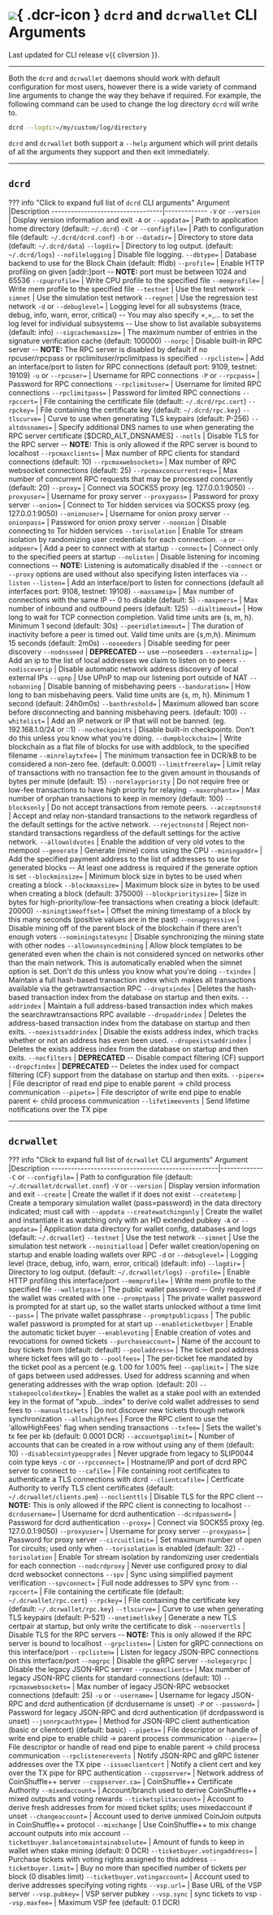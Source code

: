 # ![](../../img/dcr-icons/Options2.svg){ .dcr-icon } `dcrd` and `dcrwallet` CLI Arguments

Last updated for CLI release v{{ cliversion }}.

---
Both the `dcrd` and `dcrwallet` daemons should work with default configuration for most users, however there is a wide variety of command line arguments to change the way they behave if required. For example, the following command can be used to change the log directory `dcrd` will write to.

```bash
dcrd --logdir=/my/custom/log/directory
```

`dcrd` and `dcrwallet` both support a `--help` argument which will print details of all the arguments they support and then exit immediately.

---

## `dcrd`

??? info "Click to expand full list of `dcrd` CLI arguments"
    Argument                          |Description
    ----------------------------------|-------------
    `-V` or `--version`               | Display version information and exit
    `-A` or `--appdata=`              | Path to application home directory (default: `~/.dcrd`)
    `-C` or `--configfile=`           | Path to configuration file (default: `~/.dcrd/dcrd.conf`)
    `-b` or `--datadir=`              | Directory to store data (default: `~/.dcrd/data`)
            `--logdir=`               | Directory to log output. (default: `~/.dcrd/logs`)
            `--nofilelogging`         | Disable file logging.
            `--dbtype=`               | Database backend to use for the Block Chain (default: ffldb)
            `--profile=`              | Enable HTTP profiling on given [addr:]port -- **NOTE:** port must be between 1024 and 65536
            `--cpuprofile=`           | Write CPU profile to the specified file
            `--memprofile=`           | Write mem profile to the specified file
            `--testnet`               | Use the test network
            `--simnet`                | Use the simulation test network
            `--regnet`                | Use the regression test network
    `-d` or `--debuglevel=`           | Logging level for all subsystems {trace, debug, info, warn, error, critical} -- You may also specify <subsystem>=<level>,<subsystem2>=<level>,... to set the log level for individual subsystems -- Use show to list available subsystems (default: info)
            `--sigcachemaxsize=`      | The maximum number of entries in the signature verification cache (default: 100000)
            `--norpc`                 | Disable built-in RPC server -- **NOTE:** The RPC server is disabled by default if no rpcuser/rpcpass or rpclimituser/rpclimitpass is specified
            `--rpclisten=`            | Add an interface/port to listen for RPC connections (default port: 9109, testnet: 19109)
    `-u` or `--rpcuser=`              | Username for RPC connections
    `-P` or `--rpcpass=`              | Password for RPC connections
            `--rpclimituser=`         | Username for limited RPC connections
            `--rpclimitpass=`         | Password for limited RPC connections
            `--rpccert=`              | File containing the certificate file (default: `~/.dcrd/rpc.cert`)
            `--rpckey=`               | File containing the certificate key (default: `~/.dcrd/rpc.key`)
            `--tlscurve=`             | Curve to use when generating TLS keypairs (default: P-256)
            `--altdnsnames=`          | Specify additional DNS names to use when generating the RPC server certificate [$DCRD_ALT_DNSNAMES]
            `--notls`                 | Disable TLS for the RPC server -- **NOTE:** This is only allowed if the RPC server is bound to localhost
            `--rpcmaxclients=`        | Max number of RPC clients for standard connections (default: 10)
            `--rpcmaxwebsockets=`     | Max number of RPC websocket connections (default: 25)
            `--rpcmaxconcurrentreqs=` | Max number of concurrent RPC requests that may be processed concurrently (default: 20)
            `--proxy=`                | Connect via SOCKS5 proxy (eg. 127.0.0.1:9050)
            `--proxyuser=`            | Username for proxy server
            `--proxypass=`            | Password for proxy server
            `--onion=`                | Connect to Tor hidden services via SOCKS5 proxy (eg. 127.0.0.1:9050)
            `--onionuser=`            | Username for onion proxy server
            `--onionpass=`            | Password for onion proxy server
            `--noonion`               | Disable connecting to Tor hidden services
            `--torisolation`          | Enable Tor stream isolation by randomizing user credentials for each connection.
    `-a` or `--addpeer=`              | Add a peer to connect with at startup
            `--connect=`              | Connect only to the specified peers at startup
            `--nolisten`              | Disable listening for incoming connections -- **NOTE:** Listening is automatically disabled if the `--connect` or `--proxy` options are used without also specifying listen interfaces via `--listen`
            `--listen=`               | Add an interface/port to listen for connections (default all interfaces port: 9108, testnet: 19108)
            `--maxsameip=`            | Max number of connections with the same IP -- 0 to disable (default: 5)
            `--maxpeers=`             | Max number of inbound and outbound peers (default: 125)
            `--dialtimeout=`          | How long to wait for TCP connection completion.  Valid time units are {s, m, h}.  Minimum 1 second (default: 30s)
            `--peeridletimeout=`      | The duration of inactivity before a peer is timed out. Valid time units are {s,m,h}. Minimum 15 seconds (default: 2m0s)
            `--noseeders`             | Disable seeding for peer discovery
            `--nodnsseed`             | **DEPRECATED** -- use --noseeders
            `--externalip=`           | Add an ip to the list of local addresses we claim to listen on to peers
            `--nodiscoverip`          | Disable automatic network address discovery of local external IPs
            `--upnp`                  | Use UPnP to map our listening port outside of NAT
            `--nobanning`             | Disable banning of misbehaving peers
            `--banduration=`          | How long to ban misbehaving peers.  Valid time units are {s, m, h}.  Minimum 1 second (default: 24h0m0s)
            `--banthreshold=`         | Maximum allowed ban score before disconnecting and banning misbehaving peers. (default: 100)
            `--whitelist=`            | Add an IP network or IP that will not be banned. (eg. 192.168.1.0/24 or ::1)
            `--nocheckpoints`         | Disable built-in checkpoints.  Don't do this unless you know what you're doing.
            `--dumpblockchain=`       | Write blockchain as a flat file of blocks for use with addblock, to the specified filename
            `--minrelaytxfee=`        | The minimum transaction fee in DCR/kB to be considered a non-zero fee. (default: 0.0001)
            `--limitfreerelay=`       | Limit relay of transactions with no transaction fee to the given amount in thousands of bytes per minute (default: 15)
            `--norelaypriority`       | Do not require free or low-fee transactions to have high priority for relaying
            `--maxorphantx=`          | Max number of orphan transactions to keep in memory (default: 100)
            `--blocksonly`            | Do not accept transactions from remote peers.
            `--acceptnonstd`          | Accept and relay non-standard transactions to the network regardless of the default settings for the active network.
            `--rejectnonstd`          | Reject non-standard transactions regardless of the default settings for the active network.
            `--allowoldvotes`         | Enable the addition of very old votes to the mempool
            `--generate`              | Generate (mine) coins using the CPU
            `--miningaddr=`           | Add the specified payment address to the list of addresses to use for generated blocks -- At least one address is required if the generate option is set
            `--blockminsize=`         | Minimum block size in bytes to be used when creating a block
            `--blockmaxsize=`         | Maximum block size in bytes to be used when creating a block (default: 375000)
            `--blockprioritysize=`    | Size in bytes for high-priority/low-fee transactions when creating a block (default: 20000)
            `--miningtimeoffset=`     | Offset the mining timestamp of a block by this many seconds (positive values are in the past)
            `--nonaggressive`         | Disable mining off of the parent block of the blockchain if there aren't enough voters
            `--nominingstatesync`     | Disable synchronizing the mining state with other nodes
            `--allowunsyncedmining`   | Allow block templates to be generated even when the chain is not considered synced on networks other than the main network.  This is automatically enabled when the simnet option is set.  Don't do this unless you know what you're doing
            `--txindex`               | Maintain a full hash-based transaction index which makes all transactions available via the getrawtransaction RPC
            `--droptxindex`           | Deletes the hash-based transaction index from the database on startup and then exits.
            `--addrindex`             | Maintain a full address-based transaction index which makes the searchrawtransactions RPC available
            `--dropaddrindex`         | Deletes the address-based transaction index from the database on startup and then exits.
            `--noexistsaddrindex`     | Disable the exists address index, which tracks whether or not an address has even been used.
            `--dropexistsaddrindex`   | Deletes the exists address index from the database on startup and then exits.
            `--nocfilters`            | **DEPRECATED** -- Disable compact filtering (CF) support
            `--dropcfindex`           | **DEPRECATED** -- Deletes the index used for compact filtering (CF) support from the database on startup and then exits.
            `--piperx=`               | File descriptor of read end pipe to enable parent -> child process communication
            `--pipetx=`               | File descriptor of write end pipe to enable parent <- child process communication
            `--lifetimeevents`        | Send lifetime notifications over the TX pipe

---

## `dcrwallet`

??? info "Click to expand full list of `dcrwallet` CLI arguments"
    Argument                                           |Description
    ---------------------------------------------------|-------------
    `-C` or `--configfile=`                            | Path to configuration file (default: `~/.dcrwallet/dcrwallet.conf`)
    `-V` or `--version`                                | Display version information and exit
            `--create`                                 | Create the wallet if it does not exist
            `--createtemp`                             | Create a temporary simulation wallet (pass=password) in the data directory indicated; must call with `--appdata`
            `--createwatchingonly`                     | Create the wallet and instantiate it as watching only with an HD extended pubkey
    `-A` or `--appdata=`                               | Application data directory for wallet config, databases and logs (default: `~/.dcrwallet`)
            `--testnet`                                | Use the test network
            `--simnet`                                 | Use the simulation test network
            `--noinitialload`                          | Defer wallet creation/opening on startup and enable loading wallets over RPC
    `-d` or `--debuglevel=`                            | Logging level {trace, debug, info, warn, error, critical} (default: info)
            `--logdir=`                                | Directory to log output. (default: `~/.dcrwallet/logs`)
            `--profile=`                               | Enable HTTP profiling this interface/port
            `--memprofile=`                            | Write mem profile to the specified file
            `--walletpass=`                            | The public wallet password -- Only required if the wallet was created with one
            `--promptpass`                             | The private wallet password is prompted for at start up, so the wallet starts unlocked without a time limit
            `--pass=`                                  | The private wallet passphrase
            `--promptpublicpass`                       | The public wallet password is prompted for at start up
            `--enableticketbuyer`                      | Enable the automatic ticket buyer
            `--enablevoting`                           | Enable creation of votes and revocations for owned tickets
            `--purchaseaccount=`                       | Name of the account to buy tickets from (default: default)
            `--pooladdress=`                           | The ticket pool address where ticket fees will go to
            `--poolfees=`                              | The per-ticket fee mandated by the ticket pool as a percent (e.g. 1.00 for 1.00% fee)
            `--gaplimit=`                              | The size of gaps between used addresses.  Used for address scanning and when generating addresses with the wrap option. (default: 20)
            `--stakepoolcoldextkey=`                   | Enables the wallet as a stake pool with an extended key in the format of "xpub...:index" to derive cold wallet addresses to send fees to
            `--manualtickets`                          | Do not discover new tickets through network synchronization
            `--allowhighfees`                          | Force the RPC client to use the 'allowHighFees' flag when sending transactions
            `--txfee=`                                 | Sets the wallet's tx fee per kb (default: 0.0001 DCR)
            `--accountgaplimit=`                       | Number of accounts that can be created in a row without using any of them (default: 10)
            `--disablecointypeupgrades`                | Never upgrade from legacy to SLIP0044 coin type keys
    `-c` or `--rpcconnect=`                            | Hostname/IP and port of dcrd RPC server to connect to
            `--cafile=`                                | File containing root certificates to authenticate a TLS connections with dcrd
            `--clientcafile=`                          | Certficate Authority to verify TLS client certificates (default: `~/.dcrwallet/clients.pem`)
            `--noclienttls`                            | Disable TLS for the RPC client -- **NOTE:** This is only allowed if the RPC client is connecting to localhost
            `--dcrdusername=`                          | Username for dcrd authentication
            `--dcrdpassword=`                          | Password for dcrd authentication
            `--proxy=`                                 | Connect via SOCKS5 proxy (eg. 127.0.0.1:9050)
            `--proxyuser=`                             | Username for proxy server
            `--proxypass=`                             | Password for proxy server
            `--circuitlimit=`                          | Set maximum number of open Tor circuits; used only when `--torisolation` is enabled (default: 32)
            `--torisolation`                           | Enable Tor stream isolation by randomizing user credentials for each connection
            `--nodcrdproxy`                            | Never use configured proxy to dial dcrd websocket connectons
            `--spv`                                    | Sync using simplified payment verification
            `--spvconnect=`                            | Full node addresses to SPV sync from
            `--rpccert=`                               | File containing the certificate file (default: `~/.dcrwallet/rpc.cert`)
            `--rpckey=`                                | File containing the certificate key (default: `~/.dcrwallet/rpc.key`)
            `--tlscurve=`                              | Curve to use when generating TLS keypairs (default: P-521)
            `--onetimetlskey`                          | Generate a new TLS certpair at startup, but only write the certificate to disk
            `--noservertls`                            | Disable TLS for the RPC servers -- **NOTE:** This is only allowed if the RPC server is bound to localhost
            `--grpclisten=`                            | Listen for gRPC connections on this interface/port
            `--rpclisten=`                             | Listen for legacy JSON-RPC connections on this interface/port
            `--nogrpc`                                 | Disable the gRPC server
            `--nolegacyrpc`                            | Disable the legacy JSON-RPC server
            `--rpcmaxclients=`                         | Max number of legacy JSON-RPC clients for standard connections (default: 10)
            `--rpcmaxwebsockets=`                      | Max number of legacy JSON-RPC websocket connections (default: 25)
    `-u` or `--username=`                              | Username for legacy JSON-RPC and dcrd authentication (if dcrdusername is unset)
    `-P` or `--password=`                              | Password for legacy JSON-RPC and dcrd authentication (if dcrdpassword is unset)
            `--jsonrpcauthtype=`                       | Method for JSON-RPC client authentication (basic or clientcert) (default: basic)
            `--pipetx=`                                | File descriptor or handle of write end pipe to enable child -> parent process communication
            `--piperx=`                                | File descriptor or handle of read end pipe to enable parent -> child process communication
            `--rpclistenerevents`                      | Notify JSON-RPC and gRPC listener addresses over the TX pipe
            `--issueclientcert`                        | Notify a client cert and key over the TX pipe for RPC authentication
            `--csppserver=`                            | Network address of CoinShuffle++ server
            `--csppserver.ca=`                         | CoinShuffle++ Certificate Authority
            `--mixedaccount=`                          | Account/branch used to derive CoinShuffle++ mixed outputs and voting rewards
            `--ticketsplitaccount=`                    | Account to derive fresh addresses from for mixed ticket splits; uses mixedaccount if unset
            `--changeaccount=`                         | Account used to derive unmixed CoinJoin outputs in CoinShuffle++ protocol
            `--mixchange`                              | Use CoinShuffle++ to mix change account outputs into mix account
            `--ticketbuyer.balancetomaintainabsolute=` | Amount of funds to keep in wallet when stake mining (default: 0 DCR)
            `--ticketbuyer.votingaddress=`             | Purchase tickets with voting rights assigned to this address
            `--ticketbuyer.limit=`                     | Buy no more than specified number of tickets per block (0 disables limit)
            `--ticketbuyer.votingaccount=`             | Account used to derive addresses specifying voting rights
            `--vsp.url=`                               | Base URL of the VSP server
            `--vsp.pubkey=`                            | VSP server pubkey
            `--vsp.sync`                               | sync tickets to vsp
            `--vsp.maxfee=`                            | Maximum VSP fee (default: 0.1 DCR)
